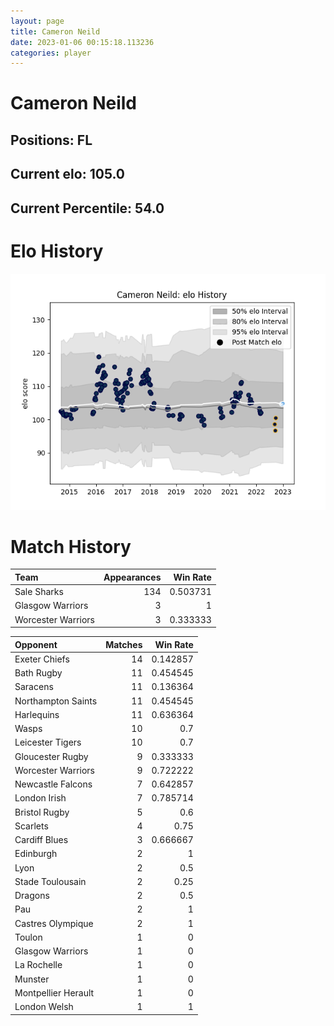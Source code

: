 ```yaml
---  
layout: page  
title: Cameron Neild  
date: 2023-01-06 00:15:18.113236  
categories: player  
---
```

# Cameron Neild

## Positions: FL

## Current elo: 105.0

## Current Percentile: 54.0

# Elo History


![elo history](history_CameronNeild.png)
# Match History


| Team               |   Appearances |   Win Rate |
|:-------------------|--------------:|-----------:|
| Sale Sharks        |           134 |   0.503731 |
| Glasgow Warriors   |             3 |   1        |
| Worcester Warriors |             3 |   0.333333 |

| Opponent            |   Matches |   Win Rate |
|:--------------------|----------:|-----------:|
| Exeter Chiefs       |        14 |   0.142857 |
| Bath Rugby          |        11 |   0.454545 |
| Saracens            |        11 |   0.136364 |
| Northampton Saints  |        11 |   0.454545 |
| Harlequins          |        11 |   0.636364 |
| Wasps               |        10 |   0.7      |
| Leicester Tigers    |        10 |   0.7      |
| Gloucester Rugby    |         9 |   0.333333 |
| Worcester Warriors  |         9 |   0.722222 |
| Newcastle Falcons   |         7 |   0.642857 |
| London Irish        |         7 |   0.785714 |
| Bristol Rugby       |         5 |   0.6      |
| Scarlets            |         4 |   0.75     |
| Cardiff Blues       |         3 |   0.666667 |
| Edinburgh           |         2 |   1        |
| Lyon                |         2 |   0.5      |
| Stade Toulousain    |         2 |   0.25     |
| Dragons             |         2 |   0.5      |
| Pau                 |         2 |   1        |
| Castres Olympique   |         2 |   1        |
| Toulon              |         1 |   0        |
| Glasgow Warriors    |         1 |   0        |
| La Rochelle         |         1 |   0        |
| Munster             |         1 |   0        |
| Montpellier Herault |         1 |   0        |
| London Welsh        |         1 |   1        |